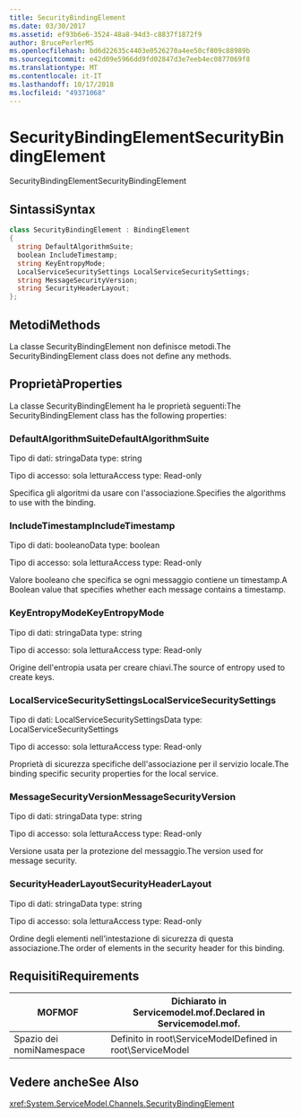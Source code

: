 ```yaml
---
title: SecurityBindingElement
ms.date: 03/30/2017
ms.assetid: ef93b6e6-3524-48a8-94d3-c8837f1872f9
author: BrucePerlerMS
ms.openlocfilehash: bd6d22635c4403e0526270a4ee50cf809c88989b
ms.sourcegitcommit: e42d09e5966dd9fd02847d3e7eeb4ec0877069f8
ms.translationtype: MT
ms.contentlocale: it-IT
ms.lasthandoff: 10/17/2018
ms.locfileid: "49371068"
---
```

# <a name="securitybindingelement"></a><span data-ttu-id="09d05-102">SecurityBindingElement</span><span class="sxs-lookup"><span data-stu-id="09d05-102">SecurityBindingElement</span></span>
<span data-ttu-id="09d05-103">SecurityBindingElement</span><span class="sxs-lookup"><span data-stu-id="09d05-103">SecurityBindingElement</span></span>  
  
## <a name="syntax"></a><span data-ttu-id="09d05-104">Sintassi</span><span class="sxs-lookup"><span data-stu-id="09d05-104">Syntax</span></span>  
  
```csharp
class SecurityBindingElement : BindingElement  
{  
  string DefaultAlgorithmSuite;  
  boolean IncludeTimestamp;  
  string KeyEntropyMode;  
  LocalServiceSecuritySettings LocalServiceSecuritySettings;  
  string MessageSecurityVersion;  
  string SecurityHeaderLayout;  
};  
```  
  
## <a name="methods"></a><span data-ttu-id="09d05-105">Metodi</span><span class="sxs-lookup"><span data-stu-id="09d05-105">Methods</span></span>  
 <span data-ttu-id="09d05-106">La classe SecurityBindingElement non definisce metodi.</span><span class="sxs-lookup"><span data-stu-id="09d05-106">The SecurityBindingElement class does not define any methods.</span></span>  
  
## <a name="properties"></a><span data-ttu-id="09d05-107">Proprietà</span><span class="sxs-lookup"><span data-stu-id="09d05-107">Properties</span></span>  
 <span data-ttu-id="09d05-108">La classe SecurityBindingElement ha le proprietà seguenti:</span><span class="sxs-lookup"><span data-stu-id="09d05-108">The SecurityBindingElement class has the following properties:</span></span>  
  
### <a name="defaultalgorithmsuite"></a><span data-ttu-id="09d05-109">DefaultAlgorithmSuite</span><span class="sxs-lookup"><span data-stu-id="09d05-109">DefaultAlgorithmSuite</span></span>  
 <span data-ttu-id="09d05-110">Tipo di dati: stringa</span><span class="sxs-lookup"><span data-stu-id="09d05-110">Data type: string</span></span>  
  
 <span data-ttu-id="09d05-111">Tipo di accesso: sola lettura</span><span class="sxs-lookup"><span data-stu-id="09d05-111">Access type: Read-only</span></span>  
  
 <span data-ttu-id="09d05-112">Specifica gli algoritmi da usare con l'associazione.</span><span class="sxs-lookup"><span data-stu-id="09d05-112">Specifies the algorithms to use with the binding.</span></span>  
  
### <a name="includetimestamp"></a><span data-ttu-id="09d05-113">IncludeTimestamp</span><span class="sxs-lookup"><span data-stu-id="09d05-113">IncludeTimestamp</span></span>  
 <span data-ttu-id="09d05-114">Tipo di dati: booleano</span><span class="sxs-lookup"><span data-stu-id="09d05-114">Data type: boolean</span></span>  
  
 <span data-ttu-id="09d05-115">Tipo di accesso: sola lettura</span><span class="sxs-lookup"><span data-stu-id="09d05-115">Access type: Read-only</span></span>  
  
 <span data-ttu-id="09d05-116">Valore booleano che specifica se ogni messaggio contiene un timestamp.</span><span class="sxs-lookup"><span data-stu-id="09d05-116">A Boolean value that specifies whether each message contains a timestamp.</span></span>  
  
### <a name="keyentropymode"></a><span data-ttu-id="09d05-117">KeyEntropyMode</span><span class="sxs-lookup"><span data-stu-id="09d05-117">KeyEntropyMode</span></span>  
 <span data-ttu-id="09d05-118">Tipo di dati: stringa</span><span class="sxs-lookup"><span data-stu-id="09d05-118">Data type: string</span></span>  
  
 <span data-ttu-id="09d05-119">Tipo di accesso: sola lettura</span><span class="sxs-lookup"><span data-stu-id="09d05-119">Access type: Read-only</span></span>  
  
 <span data-ttu-id="09d05-120">Origine dell'entropia usata per creare chiavi.</span><span class="sxs-lookup"><span data-stu-id="09d05-120">The source of entropy used to create keys.</span></span>  
  
### <a name="localservicesecuritysettings"></a><span data-ttu-id="09d05-121">LocalServiceSecuritySettings</span><span class="sxs-lookup"><span data-stu-id="09d05-121">LocalServiceSecuritySettings</span></span>  
 <span data-ttu-id="09d05-122">Tipo di dati: LocalServiceSecuritySettings</span><span class="sxs-lookup"><span data-stu-id="09d05-122">Data type: LocalServiceSecuritySettings</span></span>  
  
 <span data-ttu-id="09d05-123">Tipo di accesso: sola lettura</span><span class="sxs-lookup"><span data-stu-id="09d05-123">Access type: Read-only</span></span>  
  
 <span data-ttu-id="09d05-124">Proprietà di sicurezza specifiche dell'associazione per il servizio locale.</span><span class="sxs-lookup"><span data-stu-id="09d05-124">The binding specific security properties for the local service.</span></span>  
  
### <a name="messagesecurityversion"></a><span data-ttu-id="09d05-125">MessageSecurityVersion</span><span class="sxs-lookup"><span data-stu-id="09d05-125">MessageSecurityVersion</span></span>  
 <span data-ttu-id="09d05-126">Tipo di dati: stringa</span><span class="sxs-lookup"><span data-stu-id="09d05-126">Data type: string</span></span>  
  
 <span data-ttu-id="09d05-127">Tipo di accesso: sola lettura</span><span class="sxs-lookup"><span data-stu-id="09d05-127">Access type: Read-only</span></span>  
  
 <span data-ttu-id="09d05-128">Versione usata per la protezione del messaggio.</span><span class="sxs-lookup"><span data-stu-id="09d05-128">The version used for message security.</span></span>  
  
### <a name="securityheaderlayout"></a><span data-ttu-id="09d05-129">SecurityHeaderLayout</span><span class="sxs-lookup"><span data-stu-id="09d05-129">SecurityHeaderLayout</span></span>  
 <span data-ttu-id="09d05-130">Tipo di dati: stringa</span><span class="sxs-lookup"><span data-stu-id="09d05-130">Data type: string</span></span>  
  
 <span data-ttu-id="09d05-131">Tipo di accesso: sola lettura</span><span class="sxs-lookup"><span data-stu-id="09d05-131">Access type: Read-only</span></span>  
  
 <span data-ttu-id="09d05-132">Ordine degli elementi nell'intestazione di sicurezza di questa associazione.</span><span class="sxs-lookup"><span data-stu-id="09d05-132">The order of elements in the security header for this binding.</span></span>  
  
## <a name="requirements"></a><span data-ttu-id="09d05-133">Requisiti</span><span class="sxs-lookup"><span data-stu-id="09d05-133">Requirements</span></span>  
  
|<span data-ttu-id="09d05-134">MOF</span><span class="sxs-lookup"><span data-stu-id="09d05-134">MOF</span></span>|<span data-ttu-id="09d05-135">Dichiarato in Servicemodel.mof.</span><span class="sxs-lookup"><span data-stu-id="09d05-135">Declared in Servicemodel.mof.</span></span>|  
|---------|-----------------------------------|  
|<span data-ttu-id="09d05-136">Spazio dei nomi</span><span class="sxs-lookup"><span data-stu-id="09d05-136">Namespace</span></span>|<span data-ttu-id="09d05-137">Definito in root\ServiceModel</span><span class="sxs-lookup"><span data-stu-id="09d05-137">Defined in root\ServiceModel</span></span>|  
  
## <a name="see-also"></a><span data-ttu-id="09d05-138">Vedere anche</span><span class="sxs-lookup"><span data-stu-id="09d05-138">See Also</span></span>  
 <xref:System.ServiceModel.Channels.SecurityBindingElement>
